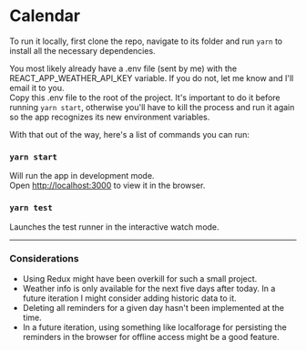 # Calendar

To run it locally, first clone the repo, navigate to its folder and run `yarn` to install all the necessary dependencies.

You most likely already have a .env file (sent by me) with the REACT_APP_WEATHER_API_KEY variable. If you do not, let me know and I'll email it to you.\
Copy this .env file to the root of the project. It's important to do it before running `yarn start`, otherwise you'll have to kill the process and run it again so the app recognizes its new environment variables.

With that out of the way, here's a list of commands you can run:
### `yarn start`

Will run the app in development mode.\
Open [http://localhost:3000](http://localhost:3000) to view it in the browser.

### `yarn test`

Launches the test runner in the interactive watch mode.

---
### Considerations
- Using Redux might have been overkill for such a small project.
- Weather info is only available for the next five days after today. In a future iteration I might consider adding historic data to it.
- Deleting all reminders for a given day hasn't been implemented at the time.
- In a future iteration, using something like localforage for persisting the reminders in the browser for offline access might be a good feature.